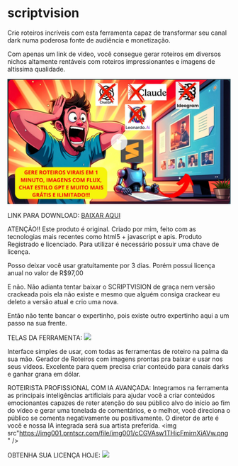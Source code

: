 # scriptvision
Crie roteiros incríveis com esta ferramenta capaz de transformar seu canal dark numa poderosa fonte de audiência e monetização. 

Com apenas um link de video, você consegue gerar roteiros em diversos nichos altamente rentáveis com roteiros impressionantes e imagens de altíssima qualidade. 

<img src="https://raw.githubusercontent.com/rodrigobg/scriptvision/refs/heads/main/splash.png" />

LINK PARA DOWNLOAD:
<a href="https://drive.google.com/file/d/1L_YO7tK3nqhJCuBEv1xq3B0c2fuUHNik/view?usp=drive_link">BAIXAR AQUI</a>

ATENÇÃO!!
Este produto é original. Criado por mim, feito com as tecnologias mais recentes como html5 + javascript e apis. 
Produto Registrado e licenciado. 
Para utilizar é necessário possuir uma chave de licença. 

Posso deixar você usar gratuitamente por 3 dias. 
Porém possui licença anual no valor de R$97,00

E não. Não adianta tentar baixar o SCRIPTVISION de graça nem versão crackeada 
pois ela não existe e mesmo que alguém consiga crackear eu deleto a versão atual e crio uma nova.

Então não tente bancar o expertinho, pois existe outro expertinho aqui a um passo na sua frente. 

TELAS DA FERRAMENTA:
<img src="https://img001.prntscr.com/file/img001/yyuyHp5ASlWs52gEAhh2pg.png" />

Interface simples de usar, com todas as ferramentas de roteiro na palma da sua mão. Gerador de Roteiros com imagens prontas pra baixar e usar nos seus vídeos.
Excelente para quem precisa criar conteúdo para canais darks e ganhar grana em dólar. 

ROTEIRISTA PROFISSIONAL COM IA AVANÇADA:
Integramos na ferramenta as principais inteligências artificiais para ajudar você a criar conteúdos emocionantes capazes de reter atenção do seu 
público alvo do início ao fim do vídeo e gerar uma tonelada de comentários, e o melhor, você direciona o público se comenta negativamente ou positivamente.
O diretor de arte é você e nossa IA integrada será sua artista preferida. 
<img src"https://img001.prntscr.com/file/img001/cCGVAsw1THicFmirnXiAVw.png" />

OBTENHA SUA LICENÇA HOJE: 
<img src="https://img001.prntscr.com/file/img001/L9G81zbeQkObkqFP6DNnlA.png" />

